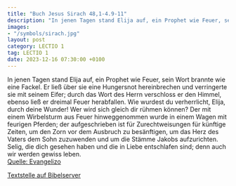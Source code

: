 ```yaml
---
title: "Buch Jesus Sirach 48,1-4.9-11"
description: "In jenen Tagen stand Elija auf, ein Prophet wie Feuer, sein Wort brannte wie eine Fackel. Er ließ über sie eine Hungersnot hereinbrechen und verringerte sie mit seinem Eifer; durch das Wort des Herrn verschloss er den Himmel, ebenso ließ er dreimal Feuer herabfallen. Wie wurdest ...."
images:
- "/symbols/sirach.jpg"
layout: post
category: LECTIO 1
tag: LECTIO 1
date: 2023-12-16 07:30:00 +0100
---
```

In jenen Tagen stand Elija auf, ein Prophet wie Feuer, sein Wort brannte wie eine Fackel.
Er ließ über sie eine Hungersnot hereinbrechen und verringerte sie mit seinem Eifer;
durch das Wort des Herrn verschloss er den Himmel, ebenso ließ er dreimal Feuer herabfallen.
Wie wurdest du verherrlicht, Elija, durch deine Wunder! Wer wird sich gleich dir rühmen können?
Der mit einem Wirbelsturm aus Feuer hinweggenommen wurde in einem Wagen mit feurigen Pferden;
der aufgeschrieben ist für Zurechtweisungen für künftige Zeiten, um den Zorn vor dem Ausbruch zu besänftigen, um das Herz des Vaters dem Sohn zuzuwenden und um die Stämme Jakobs aufzurichten.<!--more-->
Selig, die dich gesehen haben und die in Liebe entschlafen sind; denn auch wir werden gewiss leben.<br>
[Quelle: Evangelizo](https://evangeliumtagfuertag.org/DE/gospel)

[Textstelle auf Bibelserver](https://www.bibleserver.com/EU/Sirach48,1-4.9-11)
